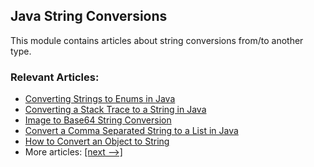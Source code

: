 ## Java String Conversions

This module contains articles about string conversions from/to another type.

### Relevant Articles:
- [Converting Strings to Enums in Java](https://www.baeldung.com/java-string-to-enum)
- [Converting a Stack Trace to a String in Java](https://www.baeldung.com/java-stacktrace-to-string)
- [Image to Base64 String Conversion](https://www.baeldung.com/java-base64-image-string)
- [Convert a Comma Separated String to a List in Java](https://www.baeldung.com/java-string-with-separator-to-list)
- [How to Convert an Object to String](https://www.baeldung.com/java-object-string-representation)
- More articles: [[next -->]](/core-java-modules/core-java-string-conversions-2)
